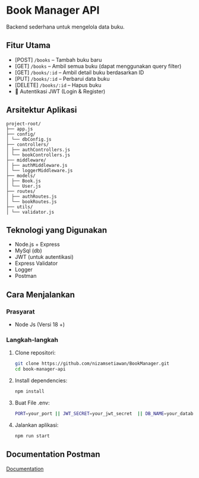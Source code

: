 # Book Manager API


Backend sederhana untuk mengelola data buku.

## Fitur Utama

- [POST] `/books` – Tambah buku baru  
- [GET] `/books` – Ambil semua buku (dapat menggunakan query filter)  
- [GET] `/books/:id` – Ambil detail buku berdasarkan ID  
- [PUT] `/books/:id` – Perbarui data buku 
- [DELETE] `/books/:id` – Hapus buku  
- 🔐 Autentikasi JWT (Login & Register)

## Arsitektur Aplikasi

```
project-root/
├── app.js
├── config/
│ └── dbConfig.js
├── controllers/
│ ├── authControllers.js
│ └── bookControllers.js
├── middleware/
│ ├── authMiddleware.js
│ └── loggerMiddleware.js
├── models/
│ ├── Book.js
│ └── User.js
├── routes/
│ ├── authRoutes.js
│ └── bookRoutes.js
├── utils/
│ └── validator.js
```

## Teknologi yang Digunakan

- Node.js + Express  
- MySql (db)
- JWT (untuk autentikasi)  
- Express Validator  
- Logger
- Postman

## Cara Menjalankan

### Prasyarat

- Node Js (Versi 18 +)

### Langkah-langkah

1. Clone repositori:
   ```bash
   git clone https://github.com/nizamsetiawan/BookManager.git
   cd book-manager-api
   ```

2. Install dependencies:
   ```bash
   npm install
   ```

3. Buat File .env:
   ```bash
   PORT=your_port || JWT_SECRET=your_jwt_secret  || DB_NAME=your_database_name  || DB_USER=your_database_user  || DB_PASSWORD=your_database_password  || DB_HOST=localhost
   
   ```

4. Jalankan aplikasi:
   ```bash
   npm run start
   ```




## Documentation Postman

[Documentation](https://www.postman.com/gold-meadow-442302/workspace/my-workspace/collection/45130423-f17afb89-0619-4a6f-8c6b-b2e9266b42b5?action=share&creator=45130423)


